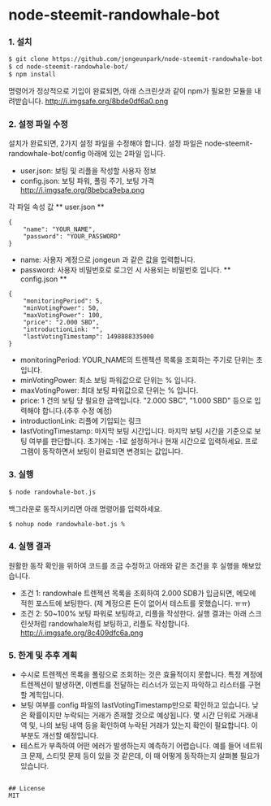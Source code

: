 # node-steemit-randowhale-bot

### 1. 설치
```sh
$ git clone https://github.com/jongeunpark/node-steemit-randowhale-bot.git
$ cd node-steemit-randowhale-bot/
$ npm install
```
명령어가 정상적으로 기입이 완료되면, 아래 스크린샷과 같이 npm가 필요한 모듈을 내려받습니다. 
http://i.imgsafe.org/8bde0df6a0.png

### 2. 설정 파일 수정
설치가 완료되면, 2가지 설정 파일을 수정해야 합니다. 
설정 파일은 node-steemit-randowhale-bot/config 아래에 있는 2파일 입니다.
- user.json: 보팅 및 리플을 작성할 사용자 정보
- config.json: 보팅 파워, 폴링 주기, 보팅 가격
http://i.imgsafe.org/8bebca9eba.png

각 파일 속성 값
** user.json **
```
{
	"name": "YOUR_NAME",
	"password": "YOUR_PASSWORD"
}
```
- name: 사용자 계정으로 jongeun 과 같은 값을 입력합니다. 
- password: 사용자 비밀번호로 로그인 시 사용되는 비밀번호 입니다.
** config.json **
```
{
    "monitoringPeriod": 5,
    "minVotingPower": 50,
    "maxVotingPower": 100,
    "price": "2.000 SBD",
    "introductionLink: "",
    "lastVotingTimestamp": 1498888335000
}
```
- monitoringPeriod: YOUR_NAME의 트렌젝션 목록을 조회하는 주기로 단위는 초입니다. 
- minVotingPower: 최소 보팅 파워값으로 단위는 % 입니다. 
- maxVotingPower: 최대 보팅 파워값으로 단위는 % 입니다. 
- price: 1 건의 보팅 당 필요한 금액입니다. "2.000 SBC", "1.000 SBD" 등으로 입력해야 합니다.(추후 수정 예정)
- introductionLink: 리플에 기입되는 링크
- lastVotingTimestamp: 마지막 보팅 시간입니다. 마지막 보팅 시간을 기준으로 보팅 여부를 판단합니다. 초기에는 -1로 설정하거나 현재 시간으로 입력하세요. 프로그램이 동작하면서 보팅이 완료되면 변경되는 값입니다.

### 3. 실행
```sh
$ node randowhale-bot.js
```
백그라운로 동작시키리면 아래 명령어를 입력하세요.
```sh
$ nohup node randowhale-bot.js %
```

### 4. 실행 결과
원활한 동작 확인을 위하여 코드를 조금 수정하고 아래와 같은 조건을 후 실행을 해보았습니다. 
- 조건 1: randowhale 트렌젝션 목록을 조회하여 2.000 SDB가 입금되면, 메모에 적힌 포스트에 보팅한다. (제 계정으론 돈이 없어서 테스트를 못했습니다. ㅠㅠ)
- 조건 2: 50~100% 보팅 파워로 보팅하고, 리플을 작성한다. 
실행 결과는 아래 스크린샷처럼 randowhale처럼 보팅하고, 리플도 작성합니다.
http://i.imgsafe.org/8c409dfc6a.png

### 5. 한계 및 추후 계획
- 수시로 트렌젝션 목록을 폴링으로 조회하는 것은 효율적이지 못합니다. 특정 계정에 트렌젝션이 발생하면, 이벤트를 전달하는 리스너가 있는지 파악하고 리스터를 구현할 계힉입니다.  
- 보팅 여부를 config 파일의 lastVotingTimestamp만으로 확인하고 있습니다. 낮은 확률이지만 누락되는 거래가 존재할 것으로 예상됩니다. 몇 시간 단위로 거래내역 및, 나의 보팅 내역 등을 확인하여 누락된 거래가 있는지 확인이 필요합니다. 이 부분도 개선할 예정입니다. 
- 테스트가 부족하여 어떤 에러가 발생하는지 예측하기 어렵습니다. 예를 들어 네트워크 문제, 스티밋 문제 등이 있을 것 같은데, 이 때 어떻게 동작하는지 살펴볼 필요가 있습니다. 
```

## License
MIT